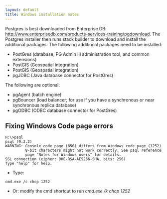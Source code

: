 ```yaml
---
layout: default
title: Windows installation notes
---
```


Postgres is best downloaded from Enterprise DB: http://www.enterprisedb.com/products-services-training/pgdownload.
The Postgres installer then runs stack builder to download and install the additional packages. The following additional packages need to be installed:

* PostGres (database, PG Admin III administration tool, and common extensions)
* PostGIS (Geospatial integration)
* PostGIS (Geospatial integration)
* pgJDBC (Java database connector for PostGres)

The following are optional:

* pgAgent (batch engine)
* pgBouncer (load balancer; for use if you have a synchronous or near synchronous replica database)
* pgODBC (ODBC database connector for PostGres)

## Fixing Windows Code page errors

```
H:\>psql
psql (9.3.2)
WARNING: Console code page (850) differs from Windows code page (1252)
         8-bit characters might not work correctly. See psql reference
         page "Notes for Windows users" for details.
SSL connection (cipher: DHE-RSA-AES256-SHA, bits: 256)
Type "help" for help.
```
* Type:
```
cmd.exe /c chcp 1252
```
* Or: modify the cmd shortcut to run *cmd.exe /k chcp 1252*

